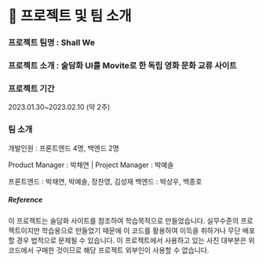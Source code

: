 # 📌 프로젝트 및 팀 소개

### 프로젝트 팀명 : Shall We

### 프로젝트 소개 : 술담화 UI를 Movite로 한 독립 영화 문화 교류 사이트

### 프로젝트 기간

2023.01.30~2023.02.10 (약 2주)

### 팀 소개

개발인원 : 프론트엔드 4명, 백엔드 2명

Product Manager : 박채연 | Project Manager : 박예솔

프론트엔드 : 박채연, 박예솔, 장찬영, 김성재
백엔드 : 박상우, 백종호

##### Reference

이 프로젝트는 술담화 사이트를 참조하여 학습목적으로 만들었습니다. 실무수준의 프로젝트이지만 학습용으로 만들었기 때문에 이 코드를 활용하여 이득을 취하거나 무단 배포할 경우 법적으로 문제될 수 있습니다. 이 프로젝트에서 사용하고 있는 사진 대부분은 위코드에서 구매한 것이므로 해당 프로젝트 외부인이 사용할 수 없습니다.
